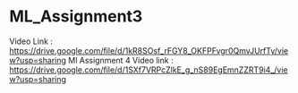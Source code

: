# ML_Assignment3
Video Link : https://drive.google.com/file/d/1kR8SOsf_rFGY8_OKFPFvgr0QmvJUrfTy/view?usp=sharing
Ml Assignment 4
Video link : https://drive.google.com/file/d/1SXf7VRPcZlkE_g_nS89EgEmnZZRT9i4_/view?usp=sharing
